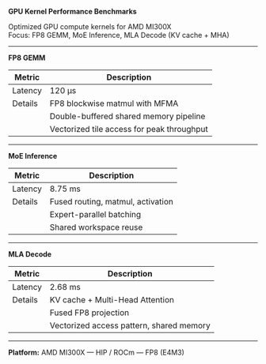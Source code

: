 **GPU Kernel Performance Benchmarks**

Optimized GPU compute kernels for AMD MI300X  
Focus: FP8 GEMM, MoE Inference, MLA Decode (KV cache + MHA)

---

**FP8 GEMM**

| Metric     | Description                                        |
|------------|----------------------------------------------------|
| Latency    | 120 µs                                             |
| Details    | FP8 blockwise matmul with MFMA                     |
|            | Double-buffered shared memory pipeline             |
|            | Vectorized tile access for peak throughput         |

---

**MoE Inference**

| Metric     | Description                                        |
|------------|----------------------------------------------------|
| Latency    | 8.75 ms                                            |
| Details    | Fused routing, matmul, activation                  |
|            | Expert-parallel batching                           |
|            | Shared workspace reuse                             |

---

**MLA Decode**

| Metric     | Description                                        |
|------------|----------------------------------------------------|
| Latency    | 2.68 ms                                            |
| Details    | KV cache + Multi-Head Attention                    |
|            | Fused FP8 projection                               |
|            | Vectorized access pattern, shared memory           |

---

**Platform:** AMD MI300X — HIP / ROCm — FP8 (E4M3)
